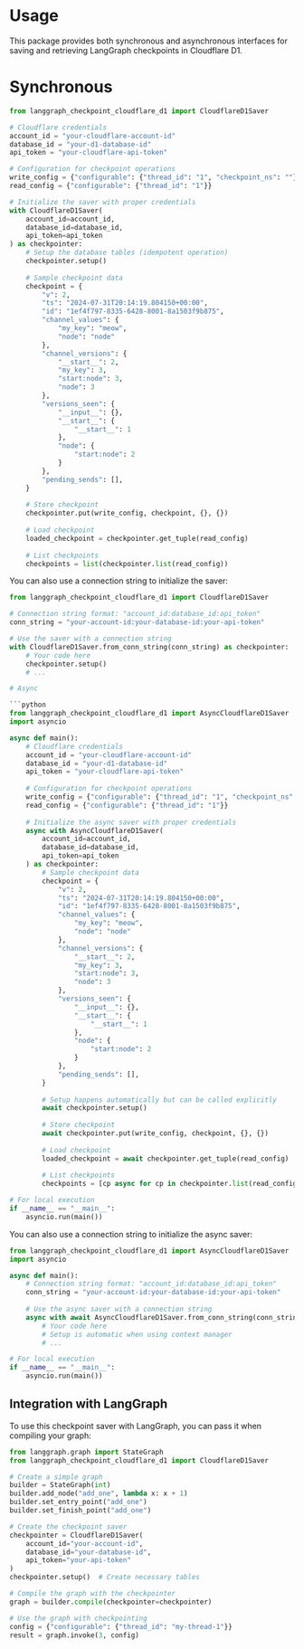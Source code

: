 # Usage

This package provides both synchronous and asynchronous interfaces for saving and retrieving LangGraph checkpoints in Cloudflare D1.

# Synchronous

```python
from langgraph_checkpoint_cloudflare_d1 import CloudflareD1Saver

# Cloudflare credentials
account_id = "your-cloudflare-account-id"
database_id = "your-d1-database-id"
api_token = "your-cloudflare-api-token"

# Configuration for checkpoint operations
write_config = {"configurable": {"thread_id": "1", "checkpoint_ns": ""}}
read_config = {"configurable": {"thread_id": "1"}}

# Initialize the saver with proper credentials
with CloudflareD1Saver(
    account_id=account_id,
    database_id=database_id,
    api_token=api_token
) as checkpointer:
    # Setup the database tables (idempotent operation)
    checkpointer.setup()
    
    # Sample checkpoint data
    checkpoint = {
        "v": 2,
        "ts": "2024-07-31T20:14:19.804150+00:00",
        "id": "1ef4f797-8335-6428-8001-8a1503f9b875",
        "channel_values": {
            "my_key": "meow",
            "node": "node"
        },
        "channel_versions": {
            "__start__": 2,
            "my_key": 3,
            "start:node": 3,
            "node": 3
        },
        "versions_seen": {
            "__input__": {},
            "__start__": {
                "__start__": 1
            },
            "node": {
                "start:node": 2
            }
        },
        "pending_sends": [],
    }
    
    # Store checkpoint
    checkpointer.put(write_config, checkpoint, {}, {})
    
    # Load checkpoint
    loaded_checkpoint = checkpointer.get_tuple(read_config)
    
    # List checkpoints
    checkpoints = list(checkpointer.list(read_config))
```

You can also use a connection string to initialize the saver:

```python
from langgraph_checkpoint_cloudflare_d1 import CloudflareD1Saver

# Connection string format: "account_id:database_id:api_token"
conn_string = "your-account-id:your-database-id:your-api-token" 

# Use the saver with a connection string
with CloudflareD1Saver.from_conn_string(conn_string) as checkpointer:
    # Your code here
    checkpointer.setup()
    # ...

# Async

```python
from langgraph_checkpoint_cloudflare_d1 import AsyncCloudflareD1Saver
import asyncio

async def main():
    # Cloudflare credentials
    account_id = "your-cloudflare-account-id"
    database_id = "your-d1-database-id"
    api_token = "your-cloudflare-api-token"
    
    # Configuration for checkpoint operations
    write_config = {"configurable": {"thread_id": "1", "checkpoint_ns": ""}}
    read_config = {"configurable": {"thread_id": "1"}}
    
    # Initialize the async saver with proper credentials
    async with AsyncCloudflareD1Saver(
        account_id=account_id,
        database_id=database_id,
        api_token=api_token
    ) as checkpointer:
        # Sample checkpoint data
        checkpoint = {
            "v": 2,
            "ts": "2024-07-31T20:14:19.804150+00:00",
            "id": "1ef4f797-8335-6428-8001-8a1503f9b875",
            "channel_values": {
                "my_key": "meow",
                "node": "node"
            },
            "channel_versions": {
                "__start__": 2,
                "my_key": 3,
                "start:node": 3,
                "node": 3
            },
            "versions_seen": {
                "__input__": {},
                "__start__": {
                    "__start__": 1
                },
                "node": {
                    "start:node": 2
                }
            },
            "pending_sends": [],
        }
        
        # Setup happens automatically but can be called explicitly
        await checkpointer.setup()
        
        # Store checkpoint
        await checkpointer.put(write_config, checkpoint, {}, {})
        
        # Load checkpoint
        loaded_checkpoint = await checkpointer.get_tuple(read_config)
        
        # List checkpoints
        checkpoints = [cp async for cp in checkpointer.list(read_config)]

# For local execution
if __name__ == "__main__":
    asyncio.run(main())
```

You can also use a connection string to initialize the async saver:

```python
from langgraph_checkpoint_cloudflare_d1 import AsyncCloudflareD1Saver
import asyncio

async def main():
    # Connection string format: "account_id:database_id:api_token"
    conn_string = "your-account-id:your-database-id:your-api-token" 
    
    # Use the async saver with a connection string
    async with await AsyncCloudflareD1Saver.from_conn_string(conn_string) as checkpointer:
        # Your code here
        # Setup is automatic when using context manager
        # ...

# For local execution
if __name__ == "__main__":
    asyncio.run(main())
```

## Integration with LangGraph

To use this checkpoint saver with LangGraph, you can pass it when compiling your graph:

```python
from langgraph.graph import StateGraph
from langgraph_checkpoint_cloudflare_d1 import CloudflareD1Saver

# Create a simple graph
builder = StateGraph(int)
builder.add_node("add_one", lambda x: x + 1)
builder.set_entry_point("add_one")
builder.set_finish_point("add_one")

# Create the checkpoint saver
checkpointer = CloudflareD1Saver(
    account_id="your-account-id",
    database_id="your-database-id",
    api_token="your-api-token"
)
checkpointer.setup()  # Create necessary tables

# Compile the graph with the checkpointer
graph = builder.compile(checkpointer=checkpointer)

# Use the graph with checkpointing
config = {"configurable": {"thread_id": "my-thread-1"}}
result = graph.invoke(3, config)
```